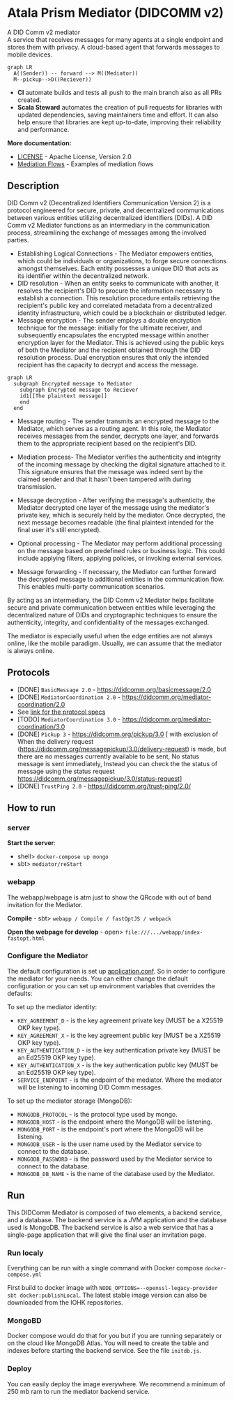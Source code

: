 # Atala Prism Mediator (DIDCOMM v2)

A DID Comm v2 mediator  
A service that receives messages for many agents at a single endpoint and stores them with privacy.
A cloud-based agent that forwards messages to mobile devices.

```mermaid
graph LR
  A((Sender)) -- forward --> M((Mediator))
  M--pickup-->D((Reciever))
```

 - **CI** automate builds and tests all push to the main branch also as all PRs created.
 - **Scala Steward** automates the creation of pull requests for libraries with updated dependencies, saving maintainers time and effort. It can also help ensure that libraries are kept up-to-date, improving their reliability and performance.


**More documentation:**
- [LICENSE](LICENSE) - Apache License, Version 2.0
- [Mediation Flows](Mediation-Flows.md) - Examples of mediation flows

## Description

DID Comm v2 (Decentralized Identifiers Communication Version 2) is a protocol engineered for secure, private, and decentralized communications between various entities utilizing decentralized identifiers (DIDs). A DID Comm v2 Mediator functions as an intermediary in the communication process, streamlining the exchange of messages among the involved parties.


- Establishing Logical Connections - The Mediator empowers entities, which could be individuals or organizations, to forge secure connections amongst themselves. Each entity possesses a unique DID that acts as its identifier within the decentralized network.
- DID resolution - When an entity seeks to communicate with another, it resolves the recipient's DID to procure the information necessary to establish a connection. This resolution procedure entails retrieving the recipient's public key and correlated metadata from a decentralized identity infrastructure, which could be a blockchain or distributed ledger.
- Message encryption - The sender employs a double encryption technique for the message: initially for the ultimate receiver, and subsequently encapsulates the encrypted message within another encryption layer for the Mediator. This is achieved using the public keys of both the Mediator and the recipient obtained through the DID resolution process. Dual encryption ensures that only the intended recipient has the capacity to decrypt and access the message.

```mermaid
graph LR
  subgraph Encrypted message to Mediator
    subgraph Encrypted message to Reciever
    id1[[The plaintext message]]
    end
  end
```

- Message routing - The sender transmits an encrypted message to the Mediator, which serves as a routing agent. In this role, the Mediator receives messages from the sender, decrypts one layer, and forwards them to the appropriate recipient based on the recipient's DID.
- Mediation process- The Mediator verifies the authenticity and integrity of the incoming message by checking the digital signature attached to it. This signature ensures that the message was indeed sent by the claimed sender and that it hasn't been tampered with during transmission.

- Message decryption - After verifying the message's authenticity, the Mediator decrypted one layer of the message using the mediator's private key, which is securely held by the mediator. Once decrypted, the next message becomes readable (the final plaintext intended for the final user it's still encrypted).
- Optional processing - The Mediator may perform additional processing on the message based on predefined rules or business logic. This could include applying filters, applying policies, or invoking external services.
- Message forwarding - If necessary, the Mediator can further forward the decrypted message to additional entities in the communication flow. This enables multi-party communication scenarios.

By acting as an intermediary, the DID Comm v2 Mediator helps facilitate secure and private communication between entities while leveraging the decentralized nature of DIDs and cryptographic techniques to ensure the authenticity, integrity, and confidentiality of the messages exchanged.

The mediator is especially useful when the edge entities are not always online, like the mobile paradigm. Usually, we can assume that the mediator is always online.

## Protocols
- [DONE] `BasicMessage 2.0` - https://didcomm.org/basicmessage/2.0
- [DONE] `MediatorCoordination 2.0` - https://didcomm.org/mediator-coordination/2.0
 - See [link for the protocol specs](/Coordinate-Mediation-Protocol.md)
- [TODO] `MediatorCoordination 3.0` - https://didcomm.org/mediator-coordination/3.0
- [DONE] `Pickup 3` - https://didcomm.org/pickup/3.0 [ with exclusion of When the delivery request  (https://didcomm.org/messagepickup/3.0/delivery-request)  is made, but there are no messages currently available to be sent,  No status message is sent immediately, Instead you can check the the status of message using the status request https://didcomm.org/messagepickup/3.0/status-request]
- [DONE] `TrustPing 2.0` - https://didcomm.org/trust-ping/2.0/

## How to run

### server

**Start the server**:
 - shell> `docker-compose up mongo`
 - sbt> `mediator/reStart`
### webapp

The webapp/webpage is atm just to show the QRcode with out of band invitation for the Mediator.

**Compile** - sbt> `webapp / Compile / fastOptJS / webpack`

**Open the webpage for develop** - open> `file:///.../webapp/index-fastopt.html`

### Configure the Mediator

The default configuration is set up [application.conf](/mediator/src/main/resources/application.conf).
So in order to configure the mediator for your needs.
You can either change the default configuration or you can set up environment variables that overrides the defaults:

To set up the mediator identity:
- `KEY_AGREEMENT_D` - is the key agreement private key (MUST be a X25519 OKP key type).
- `KEY_AGREEMENT_X` - is the key agreement public key (MUST be a X25519 OKP key type).
- `KEY_AUTHENTICATION_D` - is the key authentication private key (MUST be an Ed25519 OKP key type).
- `KEY_AUTHENTICATION_X` - is the key authentication public key (MUST be an Ed25519 OKP key type).
- `SERVICE_ENDPOINT` - is the endpoint of the mediator. Where the mediator will be listening to incoming DID Comm messages.

To set up the mediator storage (MongoDB):
- `MONGODB_PROTOCOL` - is the protocol type used by mongo.
- `MONGODB_HOST` - is the endpoint where the MongoDB will be listening.
- `MONGODB_PORT` - is the endpoint's port where the MongoDB will be listening.
- `MONGODB_USER` - is the user name used by the Mediator service to connect to the database.
- `MONGODB_PASSWORD` - is the password used by the Mediator service to connect to the database.
- `MONGODB_DB_NAME` - is the name of the database used by the Mediator.

## Run

This DIDComm Mediator is composed of two elements, a backend service, and a database.
The backend service is a JVM application and the database used is MongoDB.
The backend service is also a web service that has a single-page application that will give the final user an invitation page.

### Run localy

Everything can be run with a single command with Docker compose `docker-compose.yml`

First build to docker image with `NODE_OPTIONS=--openssl-legacy-provider sbt docker:publishLocal`.
The latest stable image version can also be downloaded from the IOHK repositories.

### MongoBD

Docker compose would do that for you but if you are running separately or on the cloud like MongoDB Atlas.
You will need to create the table and indexes before starting the backend service. See the file `initdb.js`.

### Deploy

You can easily deploy the image everywhere. We recommend a minimum of 250 mb ram to run the mediator backend service.
